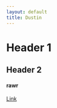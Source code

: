 ```yaml
---
layout: default
title: Dustin
---
```


Header 1
========

Header 2
--------

<div>
<h4>
rawr
</h4>
</div>

[Link](/cats)

